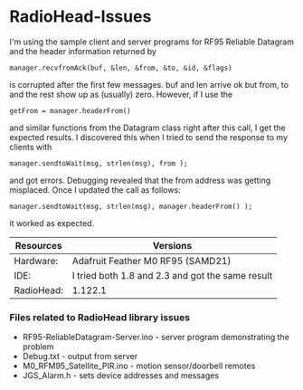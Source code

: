 # RadioHead-Issues


I'm using the sample client and server programs for RF95 Reliable Datagram and the header information returned by 

`manager.recvfromAck(buf, &len, &from, &to, &id, &flags) `

is corrupted after the first few messages. buf and len arrive ok but from, to and the rest show up as (usually) zero.
However, if I use the 

`getFrom = manager.headerFrom()`

and similar functions from the Datagram class right after this call, I get the expected results. I discovered this when I tried to send the response to my clients with

`manager.sendtoWait(msg, strlen(msg), from );`

and got errors. Debugging revealed that the from address was getting misplaced. Once I updated the call as follows:

`manager.sendtoWait(msg, strlen(msg), manager.headerFrom() );`

it worked as expected.


| Resources | Versions  |
| -- | -- |
| Hardware: | Adafruit Feather M0 RF95 (SAMD21)|
| IDE: | I tried both 1.8 and 2.3 and got the same result |
| RadioHead:| 1.122.1 |



### Files related to RadioHead library issues

* RF95-ReliableDatagram-Server.ino - server program demonstrating the problem
* Debug.txt - output from server
* M0_RFM95_Satellite_PIR.ino - motion sensor/doorbell remotes
* JGS_Alarm.h - sets device addresses and messages
